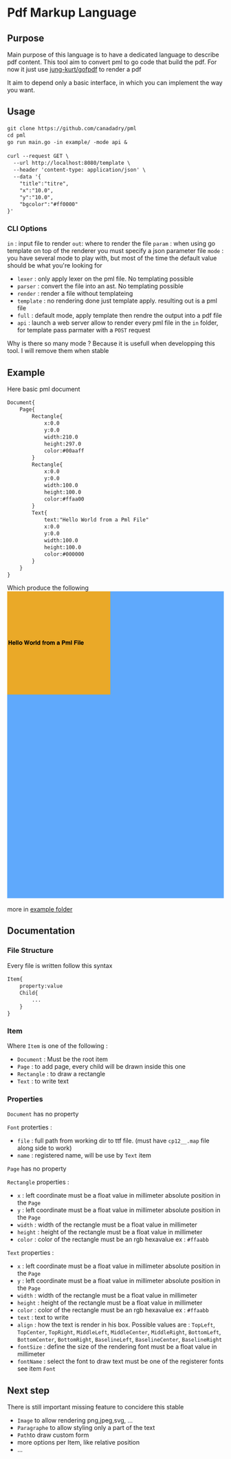 # Pdf Markup Language 


## Purpose

Main purpose of this language is to have a dedicated language to describe pdf content. 
This tool aim to convert pml to go code that build the pdf. For now it just use [jung-kurt/gofpdf](github.com/jung-kurt/gofpdf) to render a pdf

It aim to depend only a basic interface, in which you can implement the way you want. 

## Usage

```
git clone https://github.com/canadadry/pml
cd pml
go run main.go -in example/ -mode api &

curl --request GET \
  --url http://localhost:8080/template \
  --header 'content-type: application/json' \
  --data '{
    "title":"titre",
    "x":"10.0",
    "y":"10.0",
    "bgcolor":"#ff0000"
}'
```

### CLI Options

`in` : input file to render
`out`: where to render the file
`param` : when using go template on top of the renderer you must specify a json parameter file
`mode` : you have several mode to play with, but most of the time the default value should be what you're looking for

 - `lexer` : only apply lexer on the pml file. No templating possible
 - `parser` : convert the file into an ast. No templating possible
 - `render` : render a file without templateing
 - `template` : no rendering done just template apply. resulting out is a pml file
 - `full` : default mode, apply template then rendre the output into a pdf file
 - `api` : launch a web server allow to render every pml file in the `in` folder, for template pass parmater with a `POST` request

 Why is there so many mode ? Because it is usefull when developping this tool. I will remove them when stable 

## Example 

Here basic pml document

```pml
Document{
    Page{
        Rectangle{
            x:0.0
            y:0.0
            width:210.0
            height:297.0
            color:#00aaff
        }
        Rectangle{
            x:0.0
            y:0.0
            width:100.0
            height:100.0
            color:#ffaa00
        }
        Text{
            text:"Hello World from a Pml File"
            x:0.0
            y:0.0
            width:100.0
            height:100.0
            color:#000000
        }
    }
}
```

Which produce the following  ![GitHub Logo](/example/helloworld.png)

more in [example folder](/example)

## Documentation 

### File Structure

Every file is written follow this syntax 


```pml
Item{
    property:value
    Child{
        ...
    }
}

```

### Item

Where `Item` is one of the following : 

 - `Document` : Must be the root item
 - `Page` : to add page, every child will be drawn inside this one
 - `Rectangle` : to draw a rectangle
 - `Text` : to write text


 ### Properties

 `Document` has no property

 `Font` proterties : 
 - `file` : full path from working dir to ttf file. (must have `cp12__.map` file along side to work)
 - `name` : registered name, will be use by `Text` item

 `Page` has no property

 `Rectangle` properties :

 - `x` : left coordinate must be a float value in millimeter absolute position in the `Page` 
 - `y` : left coordinate must be a float value in millimeter absolute position in the `Page`
 - `width` : width of the rectangle must be a float value in millimeter
 - `height` : height of the rectangle must be a float value in millimeter
 - `color` : color of the rectangle must be an rgb hexavalue ex : `#ffaabb`


 `Text` properties :

 - `x` : left coordinate must be a float value in millimeter absolute position in the `Page`
 - `y` : left coordinate must be a float value in millimeter absolute position in the `Page`
 - `width` : width of the rectangle must be a float value in millimeter
 - `height` : height of the rectangle must be a float value in millimeter
 - `color` : color of the rectangle must be an rgb hexavalue ex : `#ffaabb`
 - `text` : text to write
 - `align` : how the text is render in his box. Possible values are : `TopLeft`, `TopCenter`, `TopRight`, `MiddleLeft`, `MiddleCenter`, `MiddleRight`, `BottomLeft`, `BottomCenter`, `BottomRight`, `BaselineLeft`, `BaselineCenter`, `BaselineRight`
 - `fontSize` : define the size of the rendering font must be a float value in millimeter
 - `fontName` : select the font to draw text must be one of the registerer fonts see item `Font`

## Next step 

There is still important missing feature to concidere this stable

 - `Image` to allow rendering png,jpeg,svg, ...
 - `Paragraphe` to allow styling only a part of the text
 - `Path`to draw custom form
 - more options per Item, like relative position
 - ...


